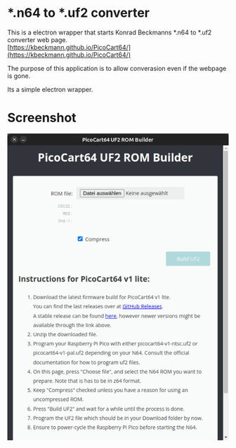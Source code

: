 # *.n64 to *.uf2 converter
This is a electron wrapper that starts Konrad Beckmanns *.n64 to *.uf2 converter web page.<br />
[https://kbeckmann.github.io/PicoCart64/](https://kbeckmann.github.io/PicoCart64/)


The purpose of this application is to allow converasion even if the webpage is gone.

Its a simple electron wrapper.

# Screenshot

![Screenshot](./img/image-1.png)